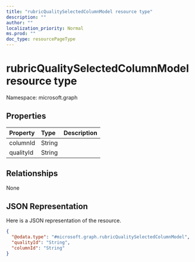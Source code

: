 ```yaml
---
title: "rubricQualitySelectedColumnModel resource type"
description: ""
author: ""
localization_priority: Normal
ms.prod: ""
doc_type: resourcePageType
---
```


# rubricQualitySelectedColumnModel resource type


Namespace: microsoft.graph



## Properties
|Property|Type|Description|
|:---|:---|:---|
|columnId|String||
|qualityId|String||

## Relationships
None

## JSON Representation
Here is a JSON representation of the resource.
<!-- {
  "blockType": "resource",
  "@odata.type": "microsoft.graph.rubricQualitySelectedColumnModel"
}
-->
``` json
{
  "@odata.type": "#microsoft.graph.rubricQualitySelectedColumnModel",
  "qualityId": "String",
  "columnId": "String"
}
```

